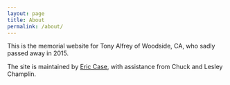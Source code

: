 ```yaml
---
layout: page
title: About
permalink: /about/
---
```


This is the memorial website for Tony Alfrey of Woodside, CA, who sadly passed away in 2015.

The site is maintained by [Eric Case](mailto:eric.case@gmail.com), with assistance from Chuck and Lesley Champlin.
